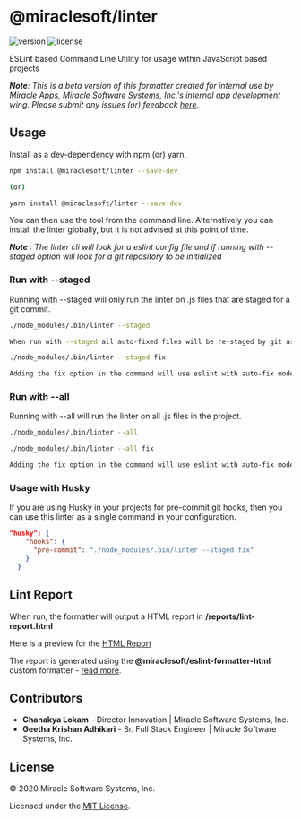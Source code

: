 # @miraclesoft/linter

![version](https://img.shields.io/badge/dynamic/json?color=orange&label=version&prefix=%20&query=version&suffix=%20&url=https%3A%2F%2Fraw.githubusercontent.com%2Fmiracleapps%2Flinter-cli%2Fmaster%2Fpackage.json) ![license](https://img.shields.io/badge/dynamic/json?color=blue&label=license&query=license&url=https%3A%2F%2Fraw.githubusercontent.com%2Fmiracleapps%2Flinter-cli%2Fmaster%2Fpackage.json)

ESLint based Command Line Utility for usage within JavaScript based projects

**_Note_**_: This is a beta version of this formatter created for internal use by Miracle Apps, Miracle Software Systems, Inc.'s internal app development wing. Please submit any issues (or) feedback [here](https://github.com/miracleapps/linter-cli/issues)._

## Usage

Install as a dev-dependency with npm (or) yarn,

```sh
npm install @miraclesoft/linter --save-dev

(or)

yarn install @miraclesoft/linter --save-dev
```

You can then use the tool from the command line. Alternatively you can install the linter globally, but it is not advised at this point of time.

**_Note_** _: The linter cli will look for a eslint config file and if running with --staged option will look for a git repository to be initialized_

### Run with --staged

Running with --staged will only run the linter on .js files that are staged for a git commit.

```sh
./node_modules/.bin/linter --staged

When run with --staged all auto-fixed files will be re-staged by git as well

./node_modules/.bin/linter --staged fix

Adding the fix option in the command will use eslint with auto-fix mode
```

### Run with --all

Running with --all will run the linter on all .js files in the project.

```sh
./node_modules/.bin/linter --all

./node_modules/.bin/linter --all fix

Adding the fix option in the command will use eslint with auto-fix mode
```

### Usage with Husky

If you are using Husky in your projects for pre-commit git hooks, then you can use this linter as a single command in your configuration.

```json
"husky": {
    "hooks": {
      "pre-commit": "./node_modules/.bin/linter --staged fix"
    }
  }
```

## Lint Report

When run, the formatter will output a HTML report in **/reports/lint-report.html**

Here is a preview for the [HTML Report](http://htmlpreview.github.io/?https://github.com/miracleapps/eslint-formatter-html/blob/master/assets/lint-report.html)

The report is generated using the **@miraclesoft/eslint-formatter-html** custom formatter - [read more](https://www.npmjs.com/package/@miraclesoft/eslint-formatter-html).

## Contributors

- **Chanakya Lokam** - Director Innovation | Miracle Software Systems, Inc.
- **Geetha Krishan Adhikari** - Sr. Full Stack Engineer | Miracle Software Systems, Inc.

## License

© 2020 Miracle Software Systems, Inc.

Licensed under the [MIT License](LICENSE).
